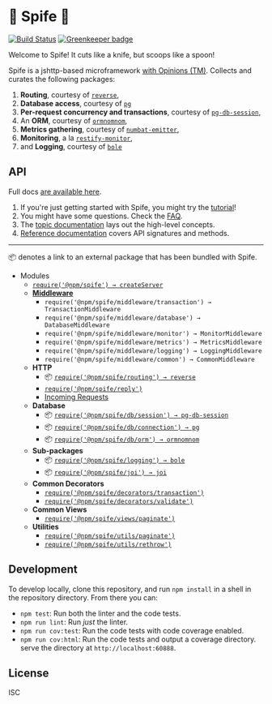 # :fork_and_knife: Spife :fork_and_knife:

[![Build Status](https://travis-ci.org/npm/spife.svg?branch=master)](https://travis-ci.com/npm/spife)
[![Greenkeeper badge](https://badges.greenkeeper.io/npm/spife.svg?token=0594e62a6db02b36ab9a5dafe3982cc253ca070119b560a3e798ab0950643d2b&ts=1493750747725)](https://greenkeeper.io/)

Welcome to Spife! It cuts like a knife, but scoops like a spoon!

Spife is a jshttp-based microframework [with Opinions (TM)][topic-ethos]. Collects and curates the following
packages:

1. **Routing**, courtesy of [`reverse`][reverse],
2. **Database access**, courtesy of [`pg`][pg]
3. **Per-request concurrency and transactions**, courtesy of
   [`pg-db-session`][pg-db-session],
4. An **ORM**, courtesy of [`ormnomnom`][ormnomnom],
5. **Metrics gathering**, courtesy of [`numbat-emitter`][numbat-emitter],
6. **Monitoring**, a la [`restify-monitor`][restify-monitor],
7. and **Logging**, courtesy of [`bole`][bole]

## API

Full docs [are available here][docs].

1. If you're just getting started with Spife, you might try the
   [tutorial][getting-started]!
2. You might have some questions. Check the [FAQ][faq].
3. The [topic documentation][topics] lays out the high-level concepts.
4. [Reference documentation][reference] covers API signatures and methods.

-------------------------------------

:package: denotes a link to an external package that has been bundled
with Spife.

* Modules
  * [`require('@npm/spife') → createServer`][ref-server]
  * **[Middleware][topic-request-lifecycle]**
    * `require('@npm/spife/middleware/transaction') → TransactionMiddleware`
    * `require('@npm/spife/middleware/database') → DatabaseMiddleware`
    * `require('@npm/spife/middleware/monitor') → MonitorMiddleware`
    * `require('@npm/spife/middleware/metrics') → MetricsMiddleware`
    * `require('@npm/spife/middleware/logging') → LoggingMiddleware`
    * `require('@npm/spife/middleware/common') → CommonMiddleware`
  * **HTTP**
    * :package: [`require('@npm/spife/routing') → reverse`][reverse]
    * [`require('@npm/spife/reply')`][ref-reply]
    * [Incoming Requests][ref-request]
  * **Database**
    * :package: [`require('@npm/spife/db/session') → pg-db-session`][pg-db-session]
    * :package: [`require('@npm/spife/db/connection') → pg`][pg]
    * :package: [`require('@npm/spife/db/orm') → ormnomnom`][ormnomnom]
  * **Sub-packages**
    * :package: [`require('@npm/spife/logging') → bole`][bole]
    * :package: [`require('@npm/spife/joi') → joi`][joi]
  * **Common Decorators**
    * [`require('@npm/spife/decorators/transaction')`][ref-transaction]
    * [`require('@npm/spife/decorators/validate')`][ref-validate]
  * **Common Views**
    * [`require('@npm/spife/views/paginate')`][ref-view-paginate]
  * **Utilities**
    * [`require('@npm/spife/utils/paginate')`][ref-paginate]
    * [`require('@npm/spife/utils/rethrow')`][ref-rethrow]

## Development

To develop locally, clone this repository, and run `npm install` in a shell
in the repository directory. From there you can:

* `npm test`: Run both the linter and the code tests.
* `npm run lint`: Run *just* the linter.
* `npm run cov:test`: Run the code tests with code coverage enabled.
* `npm run cov:html`: Run the code tests and output a coverage directory.
  serve the directory at `http://localhost:60888`.

## License

ISC

[bole]: https://github.com/rvagg/bole
[docs]: ./docs
[getting-started]: ./docs/getting-started.md
[faq]: ./docs/faq.md
[topics]: ./docs/topics
[reference]: ./docs/reference
[joi]: https://github.com/hapijs/joi
[numbat-emitter]: https://github.com/ceejbot/numbat-emitter
[ormnomnom]: https://github.com/chrisdickinson/ormnomnom
[pg-db-session]: https://github.com/npm/pg-db-session
[pg]: https://github.com/brianc/node-postgres
[ref-paginate]: ./docs/reference/utils-paginate.md
[ref-reply]: ./docs/reference/reply.md
[ref-request]: ./docs/reference/request.md
[ref-rethrow]: ./docs/reference/utils-rethrow.md
[ref-server]: ./docs/reference/server.md
[ref-transaction]: ./docs/reference/decorator-transaction.md
[ref-validate]: ./docs/reference/decorator-validate.md
[ref-view-paginate]: ./docs/reference/view-paginate.md
[restify-monitor]: https://www.npmjs.com/package/@ceejbot/restify-monitor
[reverse]: https://github.com/chrisdickinson/reverse
[topic-ethos]: ./docs/topics/ethos.md
[topic-request-lifecycle]: ./docs/topics/request-lifecycle.md
